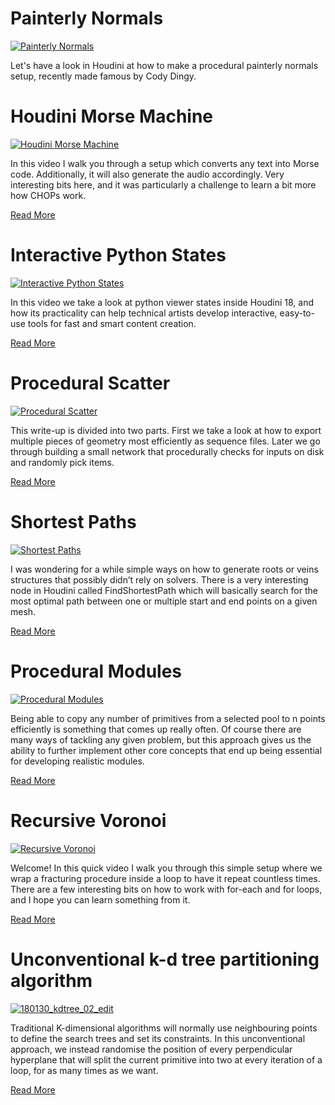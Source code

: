 # Painterly Normals

[![Painterly Normals](https://github.com/ribponce/particula/assets/81909946/dc30720f-3beb-46f4-a394-313d8505b482)](https://github.com/ribponce/particula/tree/master/tutorials/painterly_normals)

Let's have a look in Houdini at how to make a procedural painterly normals setup, recently made famous by Cody Dingy.

# Houdini Morse Machine

[![Houdini Morse Machine](https://user-images.githubusercontent.com/81909946/129097179-7f76c2c6-8bca-48db-84e5-d1313b139637.jpg)](https://github.com/ribponce/particula/tree/master/tutorials/houdini_morse_machine)

In this video I walk you through a setup which converts any text into Morse code. Additionally, it will also generate the audio accordingly. Very interesting bits here, and it was particularly a challenge to learn a bit more how CHOPs work.

[Read More](https://github.com/ribponce/particula/tree/master/tutorials/houdini_morse_machine)

# Interactive Python States

[![Interactive Python States](https://user-images.githubusercontent.com/81909946/113515027-41f02680-9572-11eb-9030-8ad2955e96de.jpg)](https://github.com/ribponce/particula/tree/master/tutorials/interactive_python_states)

In this video we take a look at python viewer states inside Houdini 18, and how its practicality can help technical artists develop interactive, easy-to-use tools for fast and smart content creation.

[Read More](https://github.com/ribponce/particula/tree/master/tutorials/interactive_python_states)

# Procedural Scatter

[![Procedural Scatter](https://user-images.githubusercontent.com/81909946/113515105-c04cc880-9572-11eb-988a-c75b0e745f83.jpg)](https://github.com/ribponce/particula/tree/master/tutorials/procedural_scatter)

This write-up is divided into two parts. First we take a look at how to export multiple pieces of geometry most efficiently as sequence files. Later we go through building a small network that procedurally checks for inputs on disk and randomly pick items.

[Read More](https://github.com/ribponce/particula/tree/master/tutorials/procedural_scatter)

# Shortest Paths

[![Shortest Paths](https://user-images.githubusercontent.com/81909946/113515536-60a3ec80-9575-11eb-8ebd-713ad3aced19.jpg)](https://github.com/ribponce/particula/tree/master/tutorials/shortest_paths)

I was wondering for a while simple ways on how to generate roots or veins structures that possibly didn’t rely on solvers. There is a very interesting node in Houdini called FindShortestPath which will basically search for the most optimal path between one or multiple start and end points on a given mesh.

[Read More](https://github.com/ribponce/particula/blob/master/tutorials/shortest_paths)

# Procedural Modules

[![Procedural Modules](https://user-images.githubusercontent.com/81909946/113516152-060c8f80-9579-11eb-9f09-cebf2c3732a4.jpg)](https://github.com/ribponce/particula/tree/master/tutorials/procedural_modules)

Being able to copy any number of primitives from a selected pool to n points efficiently is something that comes up really often. Of course there are many ways of tackling any given problem, but this approach gives us the ability to further implement other core concepts that end up being essential for developing realistic modules.

[Read More](https://github.com/ribponce/particula/tree/master/tutorials/procedural_modules)

# Recursive Voronoi

[![Recursive Voronoi](https://user-images.githubusercontent.com/81909946/113515923-ae215900-9577-11eb-9eab-8b181402a291.jpg)](https://github.com/ribponce/particula/tree/master/tutorials/recursive_voronoi)

Welcome! In this quick video I walk you through this simple setup where we wrap a fracturing procedure inside a loop to have it repeat countless times. There are a few interesting bits on how to work with for-each and for loops, and I hope you can learn something from it.

[Read More](https://github.com/ribponce/particula/tree/master/tutorials/recursive_voronoi)

# Unconventional k-d tree partitioning algorithm

[![180130_kdtree_02_edit](https://user-images.githubusercontent.com/81909946/113516332-f772a800-9579-11eb-9bc4-4a74131f800a.jpg)](https://github.com/ribponce/particula/tree/master/tutorials/unconventional_k-d_tree_partitioning_algorithm)

Traditional K-dimensional algorithms will normally use neighbouring points to define the search trees and set its constraints. In this unconventional approach, we instead randomise the position of every perpendicular hyperplane that will split the current primitive into two at every iteration of a loop, for as many times as we want.

[Read More](https://github.com/ribponce/particula/tree/master/tutorials/unconventional_k-d_tree_partitioning_algorithm)
